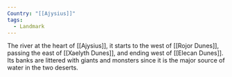 ```yaml
---
Country: "[[Ajysius]]"
tags:
  - Landmark
---
```

The river at the heart of [[Ajysius]], it starts to the west of [[Rojor Dunes]], passing the east of [[Xaelyth Dunes]], and ending west of [[Elecan Dunes]]. Its banks are littered with giants and monsters since it is the major source of water in the two deserts. 